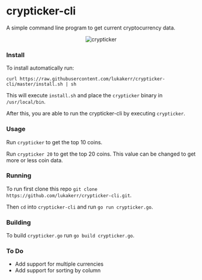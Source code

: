 # crypticker-cli

A simple command line program to get current cryptocurrency data.

<div style="text-align:center">
  <img src="https://i.imgur.com/lU9w7Ba.png" alt="crypticker">
</div>

### Install

To install automatically run:

`curl https://raw.githubusercontent.com/lukakerr/crypticker-cli/master/install.sh | sh`

This will execute `install.sh` and place the `crypticker` binary in `/usr/local/bin`.

After this, you are able to run the crypticker-cli by executing `crypticker`.

### Usage

Run `crypticker` to get the top 10 coins.

Run `crypticker 20` to get the top 20 coins. This value can be changed to get more or less coin data.

### Running

To run first clone this repo `git clone https://github.com/lukakerr/crypticker-cli.git`.

Then `cd` into `crypticker-cli` and run `go run crypticker.go`.

### Building

To build `crypticker.go` run `go build crypticker.go`.

### To Do

- Add support for multiple currencies
- Add support for sorting by column